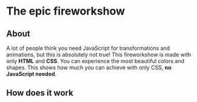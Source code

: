 # The epic fireworkshow

## About

A lot of people think you need JavaScript for transformations and animations, but this is absolutely not true! This fireworkshow is made with only **HTML** and **CSS**. You can experience the most beautiful colors and shapes. This shows how much you can achieve with only CSS, **no JavaScript needed**. 

## How does it work

